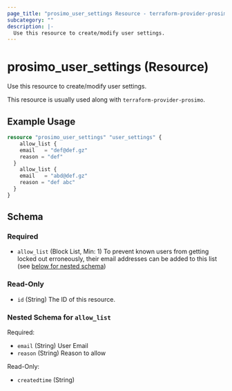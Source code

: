```yaml
---
page_title: "prosimo_user_settings Resource - terraform-provider-prosimo"
subcategory: ""
description: |-
  Use this resource to create/modify user settings.
---
```


# prosimo_user_settings (Resource)

Use this resource to create/modify user settings.

This resource is usually used along with `terraform-provider-prosimo`.



## Example Usage

```terraform
resource "prosimo_user_settings" "user_settings" {
    allow_list {
    email   = "def@def.gz"  
    reason = "def" 
  }    
    allow_list {
    email   = "abd@def.gz"  
    reason = "def abc" 
  }         
}
```

<!-- schema generated by tfplugindocs -->
## Schema

### Required

- `allow_list` (Block List, Min: 1) To prevent known users from getting locked out erroneously, their email addresses can be added to this list (see [below for nested schema](#nestedblock--allow_list))

### Read-Only

- `id` (String) The ID of this resource.

<a id="nestedblock--allow_list"></a>
### Nested Schema for `allow_list`

Required:

- `email` (String) User Email
- `reason` (String) Reason to allow

Read-Only:

- `createdtime` (String)

